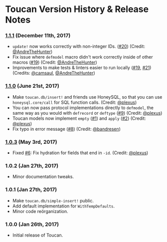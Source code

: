 # Toucan Version History & Release Notes

### [1.1.1](https://github.com/metabase/toucan/compare/1.1.0...1.1.1) (December 11th, 2017)

*  `update!` now works correctly with non-integer IDs. ([#20](https://github.com/metabase/toucan/issues/20)) (Credit: [@AndreTheHunter](https://github.com/AndreTheHunter))
*  Fix issue where `defmodel` macro didn't work correctly inside of other macros ([#19](https://github.com/metabase/toucan/issues/19)) (Credit: [@AndreTheHunter](https://github.com/AndreTheHunter))
*  Improvements to make tests & linters easier to run locally ([#19](https://github.com/metabase/toucan/issues/19), [#21](https://github.com/metabase/toucan/issues/21)) (Credits: [@camsaul](https://github.com/camsaul), [@AndreTheHunter](https://github.com/AndreTheHunter))

### [1.1.0](https://github.com/metabase/toucan/compare/1.0.3...1.1.0) (June 21st, 2017)

*  Make `toucan.db/insert!` and friends use HoneySQL, so that you can use `honeysql.core/call` for SQL function calls. (Credit: [@plexus](https://github.com/plexus))
*  You can now pass protocol implementations directly to `defmodel`, the same way as you would with `defrecord` or `deftype`
   ([#9](https://github.com/metabase/toucan/issues/9)) (Credit: [@plexus](https://github.com/plexus))
*  Toucan models now implement `empty` ([#1](https://github.com/metabase/toucan/issues/1)) and `apply` ([#2](https://github.com/metabase/toucan/issues/2)) (Credit: [@plexus](https://github.com/plexus))
*  Fix typo in error message ([#8](https://github.com/metabase/toucan/issues/8)) (Credit: [@bandresen](https://github.com/bandresen))


### [1.0.3](https://github.com/metabase/toucan/compare/1.0.2...1.0.3) (May 3rd, 2017)

*  Fixed [#6](https://github.com/metabase/toucan/issues/6): Fix hydration for fields that end in `-id`. (Credit: [@plexus](https://github.com/plexus))


### 1.0.2 (Jan 27th, 2017)

*  Minor documentation tweaks.


### 1.0.1 (Jan 27th, 2017)

*  Make `toucan.db/simple-insert!` public.
*  Add default implementation for `WithTempDefaults`.
*  Minor code reörganization.


### 1.0.0 (Jan 26th, 2017)

*  Initial release of Toucan.
